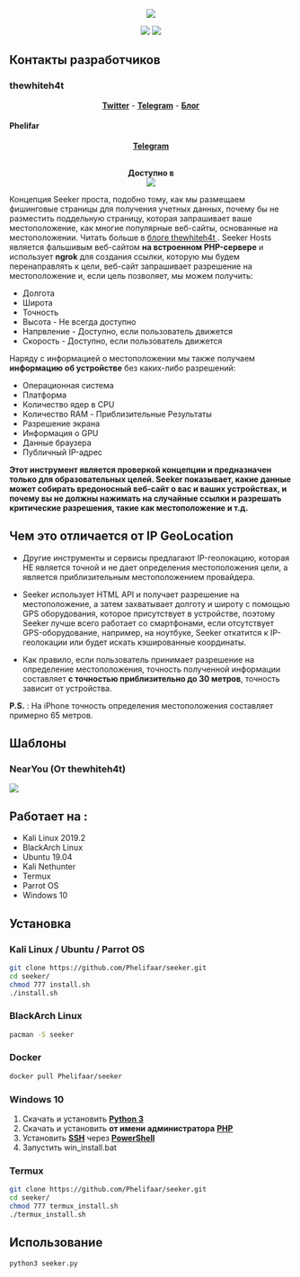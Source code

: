 <p align="center"><img src="https://i.imgur.com/jo1qA2K.png"></p>

<p align="center">
<img src="https://img.shields.io/badge/Python-3-blue.svg?style=plastic">
<img src="https://img.shields.io/badge/Translated_on-Russian-darkgreen.svg?style=plastic">
</p>

## Контакты разработчиков

### thewhiteh4t

<p align="center">
  <a href="https://twitter.com/thewhiteh4t"><b>Twitter</b></a>
  <span> - </span>
  <a href="https://t.me/thewhiteh4t"><b>Telegram</b></a>
  <span> - </span>
  <a href="https://thewhiteh4t.github.io"><b>Блог</b></a>
</p>

#### Phelifar

<p align="center">
  <a href="https://t.me/phelifar"><b>Telegram</b></a>
</p>

<p align="center">
  <br>
  <b>Доступно в</b>
  <br>
  <img src="https://i.imgur.com/1wJVDV5.png">
</p>

Концепция Seeker проста, подобно тому, как мы размещаем фишинговые страницы для получения учетных данных, почему бы не разместить поддельную страницу, которая запрашивает ваше местоположение, как многие популярные веб-сайты, основанные на местоположении. Читать больше в <a href="https://thewhiteh4t.github.io">  блоге thewhiteh4t </a>. Seeker Hosts является фальшивым веб-сайтом **на встроенном PHP-сервере** и использует **ngrok** для создания ссылки, которую мы будем перенаправлять к цели, веб-сайт запрашивает разрешение на местоположение и, если цель позволяет, мы можем получить:

* Долгота
* Широта
* Точность
* Высота - Не всегда доступно
* Напрвление - Доступно, если пользователь движется
* Скорость - Доступно, если пользователь движется

Наряду с информацией о местоположении мы также получаем **информацию об устройстве** без каких-либо разрешений:

* Операционная система
* Платформа
* Количество ядер в CPU
* Количество RAM - Приблизительные Результаты
* Разрешение экрана
* Информация о GPU
* Данные браузера
* Публичный IP-адрес

**Этот инструмент является проверкой концепции и предназначен только для образовательных целей. Seeker показывает, какие данные может собирать вредоносный веб-сайт о вас и ваших устройствах, и почему вы не должны нажимать на случайные ссылки и разрешать критические разрешения, такие как местоположение и т.д.**

## Чем это отличается от IP GeoLocation

* Другие инструменты и сервисы предлагают IP-геолокацию, которая НЕ является точной и не дает определения местоположения цели, а является приблизительным местоположением провайдера.

* Seeker использует HTML API и получает разрешение на местоположение, а затем захватывает долготу и широту с помощью GPS оборудования, которое присутствует в устройстве, поэтому Seeker лучше всего работает со смартфонами, если отсутствует GPS-оборудование, например, на ноутбуке, Seeker откатится к IP-геолокации или будет искать кэшированные координаты.

* Как правило, если пользователь принимает разрешение на определение местоположения, точность полученной информации составляет **с точностью приблизительно до 30 метров**, точность зависит от устройства.

**P.S.** : На iPhone точность определения местоположения составляет примерно 65 метров.

## Шаблоны
<p align="centre">
  <h3> NearYou (От thewhiteh4t) </h3>
  <img src="https://i.imgur.com/v5vaYLS.png">
</p>

## Работает на :

* Kali Linux 2019.2
* BlackArch Linux
* Ubuntu 19.04
* Kali Nethunter
* Termux
* Parrot OS
* Windows 10

## Установка

### Kali Linux / Ubuntu / Parrot OS

```bash
git clone https://github.com/Phelifaar/seeker.git
cd seeker/
chmod 777 install.sh
./install.sh
```

### BlackArch Linux

```bash
pacman -S seeker
```

### Docker

```bash
docker pull Phelifaar/seeker
```

### Windows 10

1) Скачать и установить <a href="https://www.python.org"><b>Python 3</b></a>
2) Скачать и установить <b>от имени администратора</b> <a href="https://mega.nz/file/okZw1SpB#c5mIn6Pfgw5A1iqnnrHFvqwE6jg_5dPlJIZEHng2i8w"><b>PHP</b></a>
3) Установить <a href="https://winitpro.ru/index.php/2019/10/17/windows-openssh-server/"><b>SSH</b></a> через <a href="https://docs.microsoft.com/ru-ru/powershell/scripting/windows-powershell/starting-windows-powershell?view=powershell-7#at-the-command-prompt"><b>PowerShell</b></a>
4) Запустить win_install.bat

### Termux

```bash
git clone https://github.com/Phelifaar/seeker.git
cd seeker/
chmod 777 termux_install.sh
./termux_install.sh
```

## Использование

```bash
python3 seeker.py

